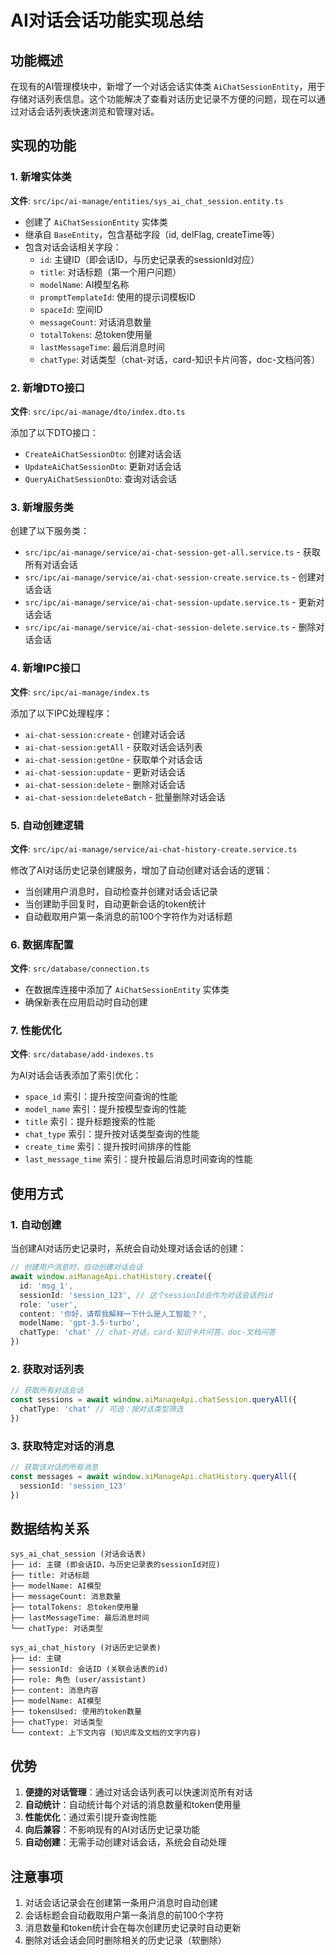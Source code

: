 # AI对话会话功能实现总结

## 功能概述

在现有的AI管理模块中，新增了一个对话会话实体类 `AiChatSessionEntity`，用于存储对话列表信息。这个功能解决了查看对话历史记录不方便的问题，现在可以通过对话会话列表快速浏览和管理对话。

## 实现的功能

### 1. 新增实体类

**文件**: `src/ipc/ai-manage/entities/sys_ai_chat_session.entity.ts`

- 创建了 `AiChatSessionEntity` 实体类
- 继承自 `BaseEntity`，包含基础字段（id, delFlag, createTime等）
- 包含对话会话相关字段：
  - `id`: 主键ID（即会话ID，与历史记录表的sessionId对应）
  - `title`: 对话标题（第一个用户问题）
  - `modelName`: AI模型名称
  - `promptTemplateId`: 使用的提示词模板ID
  - `spaceId`: 空间ID
  - `messageCount`: 对话消息数量
  - `totalTokens`: 总token使用量
  - `lastMessageTime`: 最后消息时间
  - `chatType`: 对话类型（chat-对话，card-知识卡片问答，doc-文档问答）

### 2. 新增DTO接口

**文件**: `src/ipc/ai-manage/dto/index.dto.ts`

添加了以下DTO接口：
- `CreateAiChatSessionDto`: 创建对话会话
- `UpdateAiChatSessionDto`: 更新对话会话
- `QueryAiChatSessionDto`: 查询对话会话

### 3. 新增服务类

创建了以下服务类：

- `src/ipc/ai-manage/service/ai-chat-session-get-all.service.ts` - 获取所有对话会话
- `src/ipc/ai-manage/service/ai-chat-session-create.service.ts` - 创建对话会话
- `src/ipc/ai-manage/service/ai-chat-session-update.service.ts` - 更新对话会话
- `src/ipc/ai-manage/service/ai-chat-session-delete.service.ts` - 删除对话会话

### 4. 新增IPC接口

**文件**: `src/ipc/ai-manage/index.ts`

添加了以下IPC处理程序：

- `ai-chat-session:create` - 创建对话会话
- `ai-chat-session:getAll` - 获取对话会话列表
- `ai-chat-session:getOne` - 获取单个对话会话
- `ai-chat-session:update` - 更新对话会话
- `ai-chat-session:delete` - 删除对话会话
- `ai-chat-session:deleteBatch` - 批量删除对话会话


### 5. 自动创建逻辑

**文件**: `src/ipc/ai-manage/service/ai-chat-history-create.service.ts`

修改了AI对话历史记录创建服务，增加了自动创建对话会话的逻辑：

- 当创建用户消息时，自动检查并创建对话会话记录
- 当创建助手回复时，自动更新会话的token统计
- 自动截取用户第一条消息的前100个字符作为对话标题

### 6. 数据库配置

**文件**: `src/database/connection.ts`

- 在数据库连接中添加了 `AiChatSessionEntity` 实体类
- 确保新表在应用启动时自动创建

### 7. 性能优化

**文件**: `src/database/add-indexes.ts`

为AI对话会话表添加了索引优化：


- `space_id` 索引：提升按空间查询的性能
- `model_name` 索引：提升按模型查询的性能
- `title` 索引：提升标题搜索的性能
- `chat_type` 索引：提升按对话类型查询的性能
- `create_time` 索引：提升按时间排序的性能
- `last_message_time` 索引：提升按最后消息时间查询的性能

## 使用方式

### 1. 自动创建

当创建AI对话历史记录时，系统会自动处理对话会话的创建：

```typescript
// 创建用户消息时，自动创建对话会话
await window.aiManageApi.chatHistory.create({
  id: 'msg_1',
  sessionId: 'session_123', // 这个sessionId会作为对话会话的id
  role: 'user',
  content: '你好，请帮我解释一下什么是人工智能？',
  modelName: 'gpt-3.5-turbo',
  chatType: 'chat' // chat-对话，card-知识卡片问答，doc-文档问答
})
```

### 2. 获取对话列表

```typescript
// 获取所有对话会话
const sessions = await window.aiManageApi.chatSession.queryAll({
  chatType: 'chat' // 可选：按对话类型筛选
})
```

### 3. 获取特定对话的消息

```typescript
// 获取该对话的所有消息
const messages = await window.aiManageApi.chatHistory.queryAll({
  sessionId: 'session_123'
})
```

## 数据结构关系

```
sys_ai_chat_session (对话会话表)
├── id: 主键 (即会话ID，与历史记录表的sessionId对应)
├── title: 对话标题
├── modelName: AI模型
├── messageCount: 消息数量
├── totalTokens: 总token使用量
├── lastMessageTime: 最后消息时间
└── chatType: 对话类型

sys_ai_chat_history (对话历史记录表)
├── id: 主键
├── sessionId: 会话ID (关联会话表的id)
├── role: 角色 (user/assistant)
├── content: 消息内容
├── modelName: AI模型
├── tokensUsed: 使用的token数量
├── chatType: 对话类型
└── context: 上下文内容 (知识库及文档的文字内容)
```

## 优势

1. **便捷的对话管理**：通过对话会话列表可以快速浏览所有对话
2. **自动统计**：自动统计每个对话的消息数量和token使用量
3. **性能优化**：通过索引提升查询性能
4. **向后兼容**：不影响现有的AI对话历史记录功能
5. **自动创建**：无需手动创建对话会话，系统会自动处理

## 注意事项

1. 对话会话记录会在创建第一条用户消息时自动创建
2. 会话标题会自动截取用户第一条消息的前100个字符
3. 消息数量和token统计会在每次创建历史记录时自动更新
4. 删除对话会话会同时删除相关的历史记录（软删除）
 